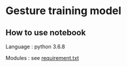 # Gesture training model
## How to use notebook
Language : python 3.6.8

Modules : see <a href="https://github.com/ido-solutions-official/gesture/blob/master/requirement.txt">requirement.txt</a>
